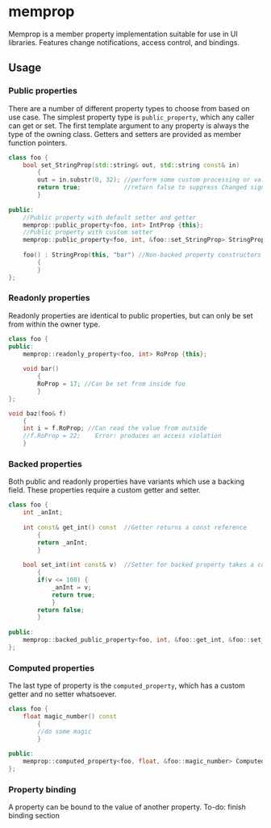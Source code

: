 # memprop
Memprop is a member property implementation suitable for use in UI libraries. Features change notifications, access control, and bindings.

## Usage
### Public properties
There are a number of different property types to choose from based on use case. The simplest property type is `public_property`, which any caller can get or set. The first template argument to any property is always the type of the owning class. Getters and setters are provided as member function pointers.
```c++
class foo {
    bool set_StringProp(std::string& out, std::string const& in)
        {
        out = in.substr(0, 32); //perform some custom processing or validation
        return true;            //return false to suppress Changed signal
        }
        
public:
    //Public property with default setter and getter
    memprop::public_property<foo, int> IntProp {this};
    //Public property with custom setter
    memprop::public_property<foo, int, &foo::set_StringProp> StringProp;
    
    foo() : StringProp(this, "bar") //Non-backed property constructors can accept an initial value
        {
        }
};
```
### Readonly properties
Readonly properties are identical to public properties, but can only be set from within the owner type.
```c++
class foo {
public:
    memprop::readonly_property<foo, int> RoProp {this};
    
    void bar()
        {
        RoProp = 17; //Can be set from inside foo
        }
};

void baz(foo& f)
    {
    int i = f.RoProp; //Can read the value from outside
    //f.RoProp = 22;    Error: produces an access violation
    }
```
### Backed properties
Both public and readonly properties have variants which use a backing field. These properties require a custom getter and setter.
```c++
class foo {
    int _anInt;
    
    int const& get_int() const  //Getter returns a const reference
        {
        return _anInt;
        }
        
    bool set_int(int const& v)  //Setter for backed property takes a const reference
        {
        if(v <= 100) {
            _anInt = v;
            return true;
            }
        return false;
        }
        
public:
    memprop::backed_public_property<foo, int, &foo::get_int, &foo::set_int> BackedProp {this};
};
```
### Computed properties
The last type of property is the `computed_property`, which has a custom getter and no setter whatsoever.
```c++
class foo {
    float magic_number() const
        {
        //do some magic
        }
        
public:
    memprop::computed_property<foo, float, &foo::magic_number> ComputedProp {this};
};
```
### Property binding
A property can be bound to the value of another property. To-do: finish binding section
